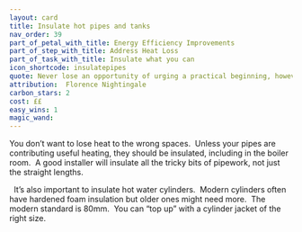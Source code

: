 ```yaml
---
layout: card
title: Insulate hot pipes and tanks
nav_order: 39
part_of_petal_with_title: Energy Efficiency Improvements
part_of_step_with_title: Address Heat Loss
part_of_task_with_title: Insulate what you can
icon_shortcode: insulatepipes
quote: Never lose an opportunity of urging a practical beginning, however small.
attribution:  Florence Nightingale
carbon_stars: 2
cost: ££
easy_wins: 1
magic_wand: 
---
```


<p>You don’t want to lose heat to the wrong spaces.  Unless your pipes are contributing useful heating, they should be insulated, including in the boiler room.  A good installer will insulate all the tricky bits of pipework, not just the straight lengths.</p><p>  It’s also important to insulate hot water cylinders.  Modern cylinders often have hardened foam insulation but older ones might need more.  The modern standard is 80mm.  You can “top up” with a cylinder jacket of the right size.  </p> 
